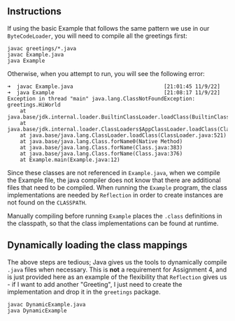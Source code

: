 ## Instructions

If using the basic Example that follows the same pattern we use in our `ByteCodeLoader`, you will need to compile all the greetings first:

```
javac greetings/*.java
javac Example.java
java Example
```

Otherwise, when you attempt to run, you will see the following error:

```
➜  javac Example.java                             [21:01:45 11/9/22]
➜  java Example                                   [21:08:17 11/9/22]
Exception in thread "main" java.lang.ClassNotFoundException: greetings.HiWorld
	at java.base/jdk.internal.loader.BuiltinClassLoader.loadClass(BuiltinClassLoader.java:641)
	at java.base/jdk.internal.loader.ClassLoaders$AppClassLoader.loadClass(ClassLoaders.java:188)
	at java.base/java.lang.ClassLoader.loadClass(ClassLoader.java:521)
	at java.base/java.lang.Class.forName0(Native Method)
	at java.base/java.lang.Class.forName(Class.java:383)
	at java.base/java.lang.Class.forName(Class.java:376)
	at Example.main(Example.java:12)
```

Since these classes are not referenced in `Example.java`, when we compile the Example file, the java compiler does not know that there are additional files that need to be compiled. When running the `Example` program, the class implementations are needed by `Reflection` in order to create instances are not found on the `CLASSPATH`.

Manually compiling before running `Example` places the `.class` definitions in the classpath, so that the class implementations can be found at runtime.

## Dynamically loading the class mappings

The above steps are tedious; Java gives us the tools to dynamically compile `.java` files when necessary. This is **not** a requirement for Assignment 4, and is just provided here as an example of the flexibility that `Reflection` gives us - if I want to add another "Greeting", I just need to create the implementation and drop it in the `greetings` package.

```
javac DynamicExample.java
java DynamicExample
```
